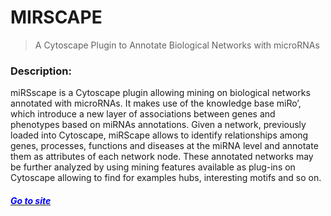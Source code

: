 # MIRSCAPE
> A Cytoscape Plugin to Annotate Biological Networks with microRNAs

### Description:
miRSscape is a Cytoscape plugin allowing mining on biological networks annotated with microRNAs. It makes use of the knowledge base miRo’, which introduce a new layer of associations between genes and phenotypes based on miRNAs annotations. Given a network, previously loaded into Cytoscape, miRScape allows to identify relationships among genes, processes, functions and diseases at the miRNA level and annotate them as attributes of each network node. These annotated networks may be further analyzed by using mining features available as plug-ins on Cytoscape allowing to find for examples hubs, interesting motifs and so on.

#### *[<span style="color:blue"> Go to site </span>](https://ferrolab.dmi.unict.it/mirscape.html)*
